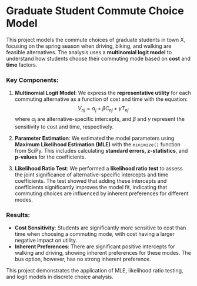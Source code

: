 # Graduate Student Commute Choice Model

This project models the commute choices of graduate students in town X, focusing on the spring season when driving, biking, and walking are feasible alternatives. The analysis uses a **multinomial logit model** to understand how students choose their commuting mode based on **cost** and **time** factors. 

### Key Components:
1. **Multinomial Logit Model**: We express the **representative utility** for each commuting alternative as a function of cost and time with the equation:
   $$V_{nj} = \alpha_j + \beta C_{nj} + \gamma T_{nj}$$
   where $\alpha_j$ are alternative-specific intercepts, and $\beta$ and $\gamma$ represent the sensitivity to cost and time, respectively.

2. **Parameter Estimation**: We estimated the model parameters using **Maximum Likelihood Estimation (MLE)** with the `minimize()` function from SciPy. This includes calculating **standard errors, z-statistics**, and **p-values** for the coefficients.

3. **Likelihood Ratio Test**: We performed a **likelihood ratio test** to assess the joint significance of alternative-specific intercepts and time coefficients. The test showed that adding these intercepts and coefficients significantly improves the model fit, indicating that commuting choices are influenced by inherent preferences for different modes.

### Results:
- **Cost Sensitivity**: Students are significantly more sensitive to cost than time when choosing a commuting mode, with cost having a larger negative impact on utility.
- **Inherent Preferences**: There are significant positive intercepts for walking and driving, showing inherent preferences for these modes. The bus option, however, has no strong inherent preference.

This project demonstrates the application of MLE, likelihood ratio testing, and logit models in discrete choice analysis.
